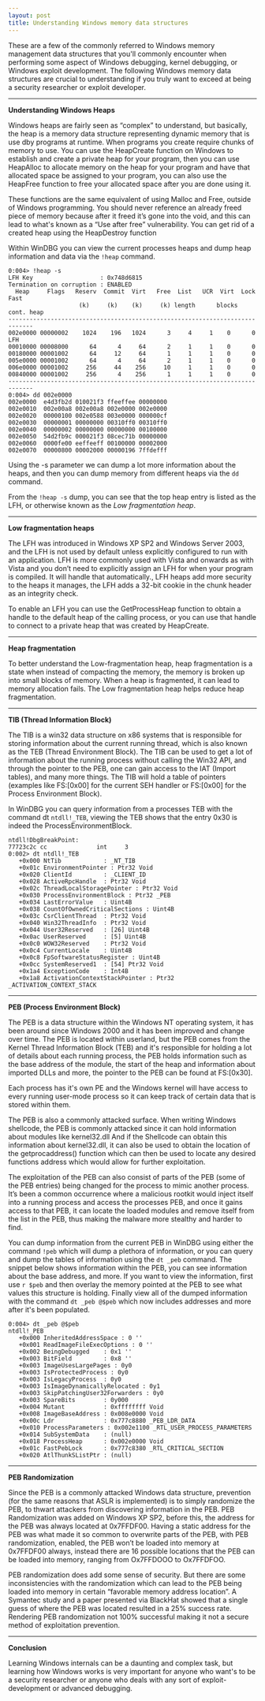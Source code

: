 ```yaml
---
layout: post
title: Understanding Windows memory data structures
---
```


These are a few of the commonly referred to Windows memory management data structures that you'll commonly encounter when performing some aspect of Windows debugging, kernel debugging, or Windows exploit development. The following Windows memory data structures are crucial to understanding if you truly want to exceed at being a security researcher or exploit developer. 

----

**Understanding Windows Heaps**

Windows heaps are fairly seen as “complex” to understand, but basically, the heap is a memory data structure representing dynamic memory that is use dby programs at runtime. When programs you create require chunks of memory to use. You can use the HeapCreate function on Windows to establish and create a private heap for your program, then you can use HeapAlloc to allocate memory on the heap for your program and have that allocated space be assigned to your program, you can also use the HeapFree function to free your allocated space after you are done using it. 

These functions are the same equivalent of using Malloc and Free, outside of Windows programming. You should never reference an already freed piece of memory because after it freed it’s gone into the void, and this can lead to what's known as a “Use after free” vulnerability. You can get rid of a created heap using the HeapDestroy function

Within WinDBG you can view the current processes heaps and dump heap information and data via the `!heap` command.

```
0:004> !heap -s
LFH Key                   : 0x748d6815
Termination on corruption : ENABLED
  Heap     Flags   Reserv  Commit  Virt   Free  List   UCR  Virt  Lock  Fast 
                    (k)     (k)    (k)     (k) length      blocks cont. heap 
-----------------------------------------------------------------------------
002e0000 00000002    1024    196   1024      3     4     1    0      0   LFH
00010000 00008000      64      4     64      2     1     1    0      0      
00180000 00001002      64     12     64      1     1     1    0      0      
005e0000 00001002      64      4     64      2     1     1    0      0      
006e0000 00001002     256     44    256     10     1     1    0      0      
00840000 00001002     256      4    256      1     1     1    0      0      
-----------------------------------------------------------------------------
0:004> dd 002e0000
002e0000  e4d3fb2d 010021f3 ffeeffee 00000000
002e0010  002e00a8 002e00a8 002e0000 002e0000
002e0020  00000100 002e0588 003e0000 000000cf
002e0030  00000001 00000000 00310ff0 00310ff0
002e0040  00000002 00000000 00000000 00100000
002e0050  54d2fb9c 000021f3 08cec71b 00000000
002e0060  0000fe00 eeffeeff 00100000 00002000
002e0070  00000800 00002000 00000196 7ffdefff
```

Using the -s parameter we can dump a lot more information about the heaps, and then you can dump memory from different heaps via the `dd` command.

From the `!heap -s` dump, you can see that the top heap entry is listed as the LFH, or otherwise known as the *Low fragmentation heap*. 

----

**Low fragmentation heaps**

The LFH was introduced in Windows XP SP2 and Windows Server 2003, and the LFH is not used by default unless explicitly configured to run with an application. LFH is more commonly used with Vista and onwards as with Vista and you don’t need to explicitly assign an LFH for when your program is compiled. It will handle that automatically., LFH heaps add more security to the heaps it manages, the LFH adds a 32-bit cookie in the chunk header as an integrity check.

To enable an LFH you can use the GetProcessHeap function to obtain a handle to the default heap of the calling process, or you can use that handle to connect to a private heap that was created by HeapCreate.

----

**Heap fragmentation**

To better understand the Low-fragmentation heap, heap fragmentation is a state when instead of compacting the memory, the memory is broken up into small blocks of memory. When a heap is fragmented, it can lead to memory allocation fails. The Low fragmentation heap helps reduce heap fragmentation.

----

**TIB (Thread Information Block)**

The TIB is a win32 data structure on x86 systems that is responsible for storing information about the current running thread, which is also known as the TEB (Thread Environment Block). The TIB can be used to get a lot of information about the running process without calling the Win32 API, and through the pointer to the PEB, one can gain access to the IAT (Import tables), and many more things. The TIB will hold a table of pointers (examples like FS:[0x00] for the current SEH handler or FS:[0x00] for the Process Environment Block).

In WinDBG you can query information from a processes TEB with the command dt `ntdll!_TEB`, viewing the TEB shows that the entry 0x30 is indeed the ProcessEnvironmentBlock.

```
ntdll!DbgBreakPoint:
77723c2c cc              int     3
0:002> dt ntdll!_TEB
   +0x000 NtTib            : _NT_TIB
   +0x01c EnvironmentPointer : Ptr32 Void
   +0x020 ClientId         : _CLIENT_ID
   +0x028 ActiveRpcHandle  : Ptr32 Void
   +0x02c ThreadLocalStoragePointer : Ptr32 Void
   +0x030 ProcessEnvironmentBlock : Ptr32 _PEB
   +0x034 LastErrorValue   : Uint4B
   +0x038 CountOfOwnedCriticalSections : Uint4B
   +0x03c CsrClientThread  : Ptr32 Void
   +0x040 Win32ThreadInfo  : Ptr32 Void
   +0x044 User32Reserved   : [26] Uint4B
   +0x0ac UserReserved     : [5] Uint4B
   +0x0c0 WOW32Reserved    : Ptr32 Void
   +0x0c4 CurrentLocale    : Uint4B
   +0x0c8 FpSoftwareStatusRegister : Uint4B
   +0x0cc SystemReserved1  : [54] Ptr32 Void
   +0x1a4 ExceptionCode    : Int4B
   +0x1a8 ActivationContextStackPointer : Ptr32 _ACTIVATION_CONTEXT_STACK
   ```
----

**PEB (Process Environment Block)**

The PEB is a data structure within the Windows NT operating system, it has been around since Windows 2000 and it has been improved and change over time. The PEB is located within userland, but the PEB comes from the Kernel Thread Information Block (TEB) and it's responsible for holding a lot of details about each running process, the PEB holds information such as the base address of the module, the start of the heap and information about imported DLLs and more, the pointer to the PEB can be found at FS:[0x30].

Each process has it's own PE and the Windows kernel will have access to every running user-mode process so it can keep track of certain data that is stored within them.

The PEB is also a commonly attacked surface. When writing Windows shellcode, the PEB is commonly attacked since it can hold information about modules like kernel32.dll And if the Shellcode can obtain this information about kernel32.dll, it can also be used to obtain the location of the getprocaddress() function which can then be used to locate any desired functions address which would allow for further exploitation.

The exploitation of the PEB can also consist of parts of the PEB (some of the PEB entries) being changed for the process to mimic another process. It’s been a common occurrence where a malicious rootkit would inject itself into a running process and access the processes PEB, and once it gains access to that PEB, it can locate the loaded modules and remove itself from the list in the PEB, thus making the malware more stealthy and harder to find.

You can dump information from the current PEB in WinDBG using either the command `!peb` which will dump a plethora of information, or you can query and dump the tables of information using the `dt _peb` command. The snippet below shows information within the PEB, you can see information about the base address, and more. If you want to view the information, first use `r $peb` and then overlay the memory pointed at the PEB to see what values this structure is holding. Finally view all of the dumped information with the command `dt _peb @$peb` which now includes addresses and more after it's been populated. 

```
0:004> dt _peb @$peb
ntdll!_PEB
   +0x000 InheritedAddressSpace : 0 ''
   +0x001 ReadImageFileExecOptions : 0 ''
   +0x002 BeingDebugged    : 0x1 ''
   +0x003 BitField         : 0x8 ''
   +0x003 ImageUsesLargePages : 0y0
   +0x003 IsProtectedProcess : 0y0
   +0x003 IsLegacyProcess  : 0y0
   +0x003 IsImageDynamicallyRelocated : 0y1
   +0x003 SkipPatchingUser32Forwarders : 0y0
   +0x003 SpareBits        : 0y000
   +0x004 Mutant           : 0xffffffff Void
   +0x008 ImageBaseAddress : 0x008e0000 Void
   +0x00c Ldr              : 0x777c8880 _PEB_LDR_DATA
   +0x010 ProcessParameters : 0x002e1100 _RTL_USER_PROCESS_PARAMETERS
   +0x014 SubSystemData    : (null) 
   +0x018 ProcessHeap      : 0x002e0000 Void
   +0x01c FastPebLock      : 0x777c8380 _RTL_CRITICAL_SECTION
   +0x020 AtlThunkSListPtr : (null) 
```
----

**PEB Randomization**

Since the PEB is a commonly attacked Windows data structure, prevention (for the same reasons that ASLR is implemented) is to simply randomize the PEB, to thwart attackers from discovering information in the PEB. PEB Randomization was added on Windows XP SP2, before this, the address for the PEB was always located at 0x7FFDF00. Having a static address for the PEB was what made it so common to overwrite parts of the PEB, with PEB randomization, enabled, the PEB won’t be loaded into memory at 0x7FFDF00 always, instead there are 16 possible locations that the PEB can be loaded into memory, ranging from Ox7FFDOOO to Ox7FFDFOO. 

PEB randomization does add some sense of security. But there are some inconsistencies with the randomization which can lead to the PEB being loaded into memory in certain “favorable memory address location”. A Symantec study and a paper presented via BlackHat showed that a single guess of where the PEB was located resulted in a 25% success rate. Rendering PEB randomization not 100% successful making it not a secure method of exploitation prevention. 

----

**Conclusion**

Learning Windows internals can be a daunting and complex task, but learning how Windows works is very important for anyone who want's to be a security researcher or anyone who deals with any sort of exploit-development or advanced debugging. 
